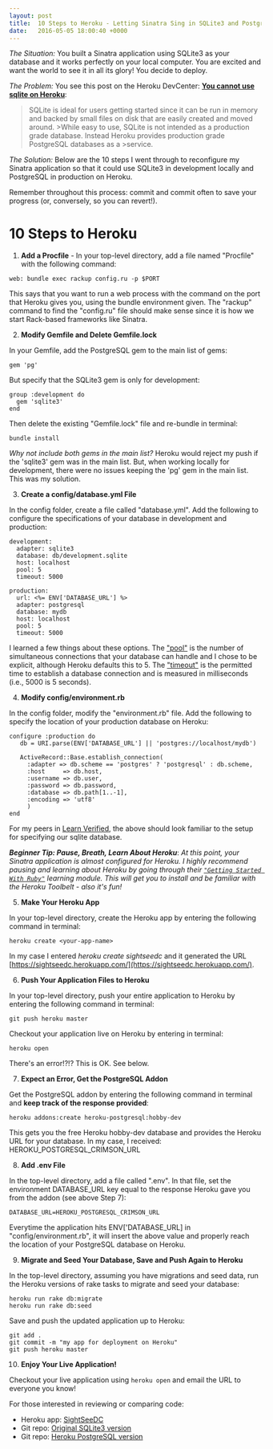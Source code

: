 ```yaml
---
layout: post
title:  10 Steps to Heroku - Letting Sinatra Sing in SQLite3 and PostgreSQL
date:   2016-05-05 18:00:40 +0000
---
```


*The Situation:* You built a Sinatra application using SQLite3 as your database and it works perfectly on your local computer. You are excited and want the world to see it in all its glory! You decide to deploy. 


*The Problem:* You see this post on the Heroku DevCenter: [**You cannot use sqlite on Heroku**](https://devcenter.heroku.com/articles/sqlite3):
> SQLite is ideal for users getting started since it can be run in memory and backed by small files on disk that are easily created and moved around. >While easy to use, SQLite is not intended as a production grade database. Instead Heroku provides production grade PostgreSQL databases as a >service.


*The Solution:* Below are the 10 steps I went through to reconfigure my Sinatra application so that it could use SQLite3 in development locally and PostgreSQL in production on Heroku.  

Remember throughout this process: commit and commit often to save your progress (or, conversely, so you can revert!).




#  **10 Steps to Heroku**

1) **Add a Procfile** - In your top-level directory, add a file named "Procfile" with the following command: 

`web: bundle exec rackup config.ru -p $PORT`

This says that you want to run a web process with the command on the port that Heroku gives you, using the bundle environment given.  The "rackup" command to find the "config.ru" file should make sense since it is how we start Rack-based frameworks like Sinatra.

2) **Modify Gemfile and Delete Gemfile.lock**

In your Gemfile, add the PostgreSQL gem to the main list of gems:

```
gem 'pg'
```

But specify that the SQLite3 gem is only for development:

```
group :development do
  gem 'sqlite3'  
end
```

Then delete the existing "Gemfile.lock" file and re-bundle in terminal:
```
bundle install
```

*Why not include both gems in the main list?* Heroku would reject my push if the 'sqlite3' gem was in the main list. But, when working locally for development, there were no issues keeping the 'pg' gem in the main list. This was my solution.
 
3) **Create a config/database.yml File**

In the config folder, create a file called "database.yml". Add the following to configure the specifications of your database in development and production:

```
development:
  adapter: sqlite3
  database: db/development.sqlite
  host: localhost
  pool: 5
  timeout: 5000

production:
  url: <%= ENV['DATABASE_URL'] %>
  adapter: postgresql
  database: mydb
  host: localhost 
  pool: 5
  timeout: 5000
```

I learned a few things about these options. The ["pool"](http://stackoverflow.com/questions/12635152/what-is-the-use-of-the-pool-option-in-database-yml) is the number of simultaneous connections that your database can handle and I chose to be explicit, although Heroku defaults this to 5.  The ["timeout"](http://stackoverflow.com/questions/29179682/what-units-is-timeout-in-rails-database-yml) is the permitted time to establish a database connection and is measured in milliseconds (i.e., 5000 is 5 seconds).

4) **Modify config/environment.rb**

In the config folder, modify the "environment.rb" file.  Add the following to specify the location of your production database on Heroku:
```
configure :production do
   db = URI.parse(ENV['DATABASE_URL'] || 'postgres://localhost/mydb')

   ActiveRecord::Base.establish_connection(
     :adapter => db.scheme == 'postgres' ? 'postgresql' : db.scheme,
     :host     => db.host,
     :username => db.user,
     :password => db.password,
     :database => db.path[1..-1],
     :encoding => 'utf8'
     )
end
```
For my peers in [Learn Verified](https://learn.co/verified), the above should look familiar to the setup for specifying our sqlite database.




***Beginner Tip: Pause, Breath, Learn About Heroku***: 
*At this point, your Sinatra application is almost configured for Heroku. I highly recommend pausing and learning about Heroku by going through their [`"Getting Started With Ruby"`](https://devcenter.heroku.com/articles/getting-started-with-ruby#introduction) learning module. This will get you to install and be familiar with the Heroku Toolbelt -  also it's fun!*




5) **Make Your Heroku App**

In your top-level directory, create the Heroku app by entering the following command in terminal:
```
heroku create <your-app-name>
```
In my case I entered *heroku create sightseedc* and it generated the URL [https://sightseedc.herokuapp.com/](https://sightseedc.herokuapp.com/).

6) **Push Your Application Files to Heroku**

In your top-level directory, push your entire application to Heroku by entering the following command in terminal:
```
git push heroku master
```
Checkout your application live on Heroku by entering in terminal:
```
heroku open
```
There's an error!?!? This is OK. See below.

7) **Expect an Error, Get the PostgreSQL Addon**

Get the PostgreSQL addon by entering the following command in terminal and **keep track of the response provided**:
```
heroku addons:create heroku-postgresql:hobby-dev
```
This gets you the free Heroku hobby-dev database and provides the Heroku URL for your database. In my case, I received: HEROKU_POSTGRESQL_CRIMSON_URL

8) **Add .env File**

In the top-level directory, add a file called ".env".  In that file, set the environment DATABASE_URL key equal to the response Heroku gave you from the addon (see above Step 7):
```
DATABASE_URL=HEROKU_POSTGRESQL_CRIMSON_URL
```
Everytime the application hits ENV['DATABASE_URL] in "config/environment.rb", it will insert the above value and properly reach the location of your PostgreSQL database on Heroku. 

9) **Migrate and Seed Your Database, Save and Push Again to Heroku**

In the top-level directory, assuming you have migrations and seed data, run the Heroku versions of rake tasks to migrate and seed your database:
```
heroku run rake db:migrate
heroku run rake db:seed
```
Save and push the updated application up to Heroku:
```
git add .
git commit -m "my app for deployment on Heroku"
git push heroku master
```

10) **Enjoy Your Live Application!**

Checkout your live application using ```heroku open``` and email the URL to everyone you know!

For those interested in reviewing or comparing code:
* Heroku app: [SightSeeDC](https://sightseedc.herokuapp.com/) 
* Git repo: [Original SQLite3 version](https://github.com/agdavid/see-dc-sinatra-application)
* Git repo: [Heroku PostgreSQL version](https://github.com/agdavid/sight-see-dc-sinatra-application-heroku)
